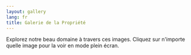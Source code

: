 ```yaml
---
layout: gallery
lang: fr
title: Galerie de la Propriété
---
```


Explorez notre beau domaine à travers ces images. Cliquez sur n'importe quelle image pour la voir en mode plein écran.